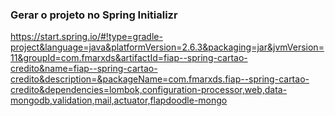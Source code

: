 ### Gerar o projeto no Spring Initializr
https://start.spring.io/#!type=gradle-project&language=java&platformVersion=2.6.3&packaging=jar&jvmVersion=11&groupId=com.fmarxds&artifactId=fiap--spring-cartao-credito&name=fiap--spring-cartao-credito&description=&packageName=com.fmarxds.fiap--spring-cartao-credito&dependencies=lombok,configuration-processor,web,data-mongodb,validation,mail,actuator,flapdoodle-mongo